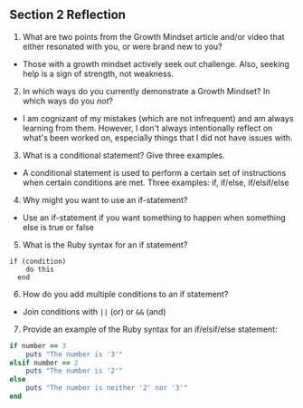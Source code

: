 ## Section 2 Reflection

1. What are two points from the Growth Mindset article and/or video that either resonated with you, or were brand new to you?
*  Those with a growth mindset actively seek out challenge. Also, seeking help is a sign of strength, not weakness.
2. In which ways do you currently demonstrate a Growth Mindset? In which ways do you _not_?
*  I am cognizant of my mistakes (which are not infrequent) and am always learning from them. However, I don't always intentionally reflect on what's been worked on, especially things that I did not have issues with.
3. What is a conditional statement? Give three examples.
*  A conditional statement is used to perform a certain set of instructions when certain conditions are met. Three examples: if, if/else, if/elsif/else

4. Why might you want to use an if-statement?
*  Use an if-statement if you want something to happen when something else is true or false
5. What is the Ruby syntax for an if statement?
```
if (condition)
    do this
  end           
```
6. How do you add multiple conditions to an if statement?
*  Join conditions with `||` (or) or `&&` (and)
7. Provide an example of the Ruby syntax for an if/elsif/else statement:
```Ruby
if number == 3
    puts "The number is '3'"
elsif number == 2
    puts "The number is '2'"
else
    puts "The number is neither '2' nor '3'"
end
```
